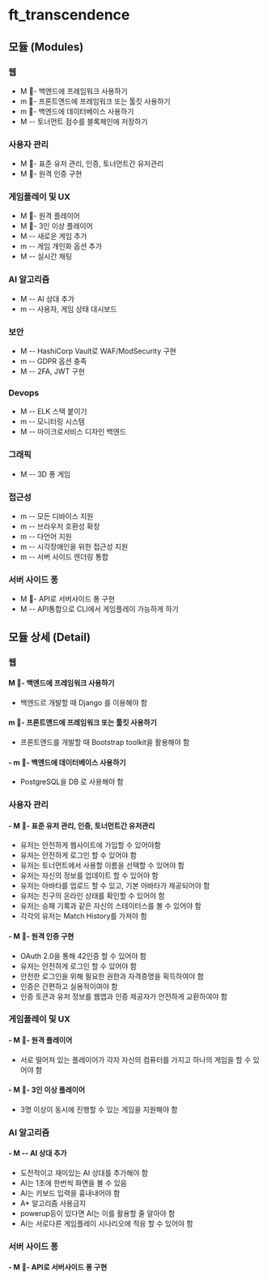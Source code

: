 # ft_transcendence

## 모듈 (Modules)

### 웹
- M 🎯- 백엔드에 프레임워크 사용하기
- m 🎯- 프론트앤드에 프레임워크 또는 툴킷 사용하기
- m 🎯- 백엔드에 데이터베이스 사용하기
- M -- 토너먼트 점수를 블록체인에 저장하기

### 사용자 관리
- M 🎯- 표준 유저 관리, 인증, 토너먼트간 유저관리
- M 🎯- 원격 인증 구현

### 게임플레이 및 UX
- M 🎯- 원격 플레이어
- M 🎯- 3인 이상 플레이어
- M -- 새로운 게임 추가
- m -- 게임 개인화 옵션 추가
- M -- 실시간 채팅

### AI 알고리즘
- M -- AI 상대 추가
- m -- 사용자, 게임 상태 대시보드

### 보안
- M -- HashiCorp Vault로  WAF/ModSecurity  구현
- m -- GDPR 옵션 충족
- M -- 2FA, JWT 구현

### Devops
- M -- ELK 스택 붙이기
- m -- 모니터링 시스템
- M -- 마이크로서비스 디자인 백엔드

### 그래픽
- M -- 3D 퐁 게임

### 접근성
- m -- 모든 디바이스 지원
- m -- 브라우저 호환성 확장
- m -- 다언어 지원
- m -- 시각장애인을 위한 접근성 지원
- m -- 서버 사이드 렌더링 통합

### 서버 사이드 퐁
- M 🎯- API로 서버사이드 퐁 구현
- M -- API통합으로 CLI에서 게임플레이 가능하게 하기




## 모듈 상세 (Detail)

### 웹

#### M 🎯- 백엔드에 프레임워크 사용하기
- 백엔드르 개발할 때 Django 를 이용해야 함

#### m 🎯- 프론트앤드에 프레임워크 또는 툴킷 사용하기
- 프론트앤드를 개발할 때 Bootstrap toolkit을 활용해야 함


#### - m 🎯- 백엔드에 데이터베이스 사용하기
- PostgreSQL을 DB 로 사용해야 함

<!-- #### M -- 토너먼트 점수를 블록체인에 저장하기 -->

### 사용자 관리
#### - M 🎯- 표준 유저 관리, 인증, 토너먼트간 유저관리
- 유저는 안전하게 웹사이트에 가입할 수 있어야함
- 유저는 안전하게 로그인 할 수 있어야 함
- 유저는 토너먼트에서 사용할 이름을 선택할 수 있어야 함
- 유저는 자신의 정보를 업데이트 할 수 있어야 함
- 유저는 아바타를 업로드 할 수 있고, 기본 아바타가 제공되어야 함
- 유저는 친구의 온라인 상태를 확인할 수 있어야 함
- 유저는 승패 기록과 같은 자신의 스테이터스를 볼 수 있어야 함
- 각각의 유저는 Match History를 가져야 함

#### - M 🎯- 원격 인증 구현
- OAuth 2.0을 통해 42인증 할 수 있어야 함
- 유저는 안전하게 로그인 할 수 있어야 함
- 안전한 로그인을 위해 필요한 권한과 자격증명을 획득하여야 함
- 인증은 간편하고 실용적이여야 함
- 인증 토큰과 유저 정보를 웹앱과 인증 제공자가 안전하게 교환하여야 함

### 게임플레이 및 UX
#### - M 🎯- 원격 플레이어
- 서로 떨어져 있는 플레이어가 각자 자신의 컴퓨터를 가지고 하나의 게임을 할 수 있어야 함
#### - M 🎯- 3인 이상 플레이어
- 3명 이상이 동시에 진행할 수 있는 게임을 지원해야 함

<!-- #### - M -- 새로운 게임 추가
#### - m -- 게임 개인화 옵션 추가
#### - M -- 실시간 채팅 -->

### AI 알고리즘
#### - M -- AI 상대 추가
- 도전적이고 재미있는 AI 상대를 추가해야 함
- AI는 1초에 한번씩 화면을 볼 수 있음
- AI는 키보드 입력을 흉내내어야 함
- A* 알고리즘 사용금지
- powerup등이 있다면 AI는 이를 활용할 줄 알아야 함
- AI는 서로다른 게임플레이 시나리오에 적응 할 수 있어야 함

<!-- #### - m -- 사용자, 게임 상태 대시보드

### 보안
#### - M -- HashiCorp Vault로  WAF/ModSecurity  구현
#### - m -- GDPR 옵션 충족
#### - M -- 2FA, JWT 구현

### Devops
#### - M -- ELK 스택 붙이기
#### - m -- 모니터링 시스템
#### - M -- 마이크로서비스 디자인 백엔드

### 그래픽
#### - M -- 3D 퐁 게임

### 접근성
#### - m -- 모든 디바이스 지원
#### - m -- 브라우저 호환성 확장
#### - m -- 다언어 지원
#### - m -- 시각장애인을 위한 접근성 지원
#### - m -- 서버 사이드 렌더링 통합 -->

### 서버 사이드 퐁
#### - M 🎯- API로 서버사이드 퐁 구현
<!-- #### - M -- API통합으로 CLI에서 게임플레이 가능하게 하기 -->

